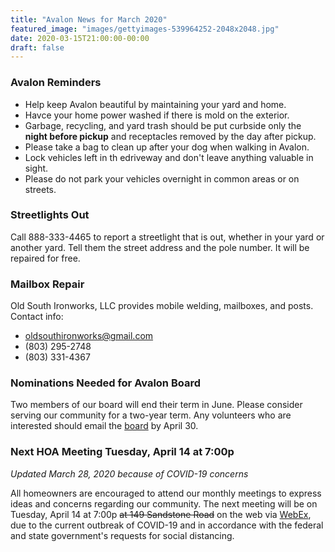 ```yaml
---
title: "Avalon News for March 2020"
featured_image: "images/gettyimages-539964252-2048x2048.jpg"
date: 2020-03-15T21:00:00-00:00
draft: false
---
```


### Avalon Reminders

* Help keep Avalon beautiful by maintaining your yard and home.
* Havce your home power washed if there is mold on the exterior.
* Garbage, recycling, and yard trash should be put curbside only the **night before pickup** and receptacles removed by the day after pickup.
* Please take a bag to clean up after your dog when walking in Avalon.
* Lock vehicles left in th edriveway and don't leave anything valuable in sight.
* Please do not park your vehicles overnight in common areas or on streets.

### Streetlights Out

Call 888-333-4465 to report a streetlight that is out, whether in your yard or another yard. Tell them the street address and the pole number. It will be repaired for free.

### Mailbox Repair

Old South Ironworks, LLC provides mobile welding, mailboxes, and posts. Contact info:
* [oldsouthironworks@gmail.com](oldsouthironworks@gmail.com)
* (803) 295-2748
* (803) 331-4367

### Nominations Needed for Avalon Board

Two members of our board will end their term in June. Please consider serving our community for a two-year term. Any volunteers who are interested should email the [board](mailto:avalonhoa2@gmail.com) by April 30.

### Next HOA Meeting Tuesday, April 14 at 7:00p
*Updated March 28, 2020 because of COVID-19 concerns*

All homeowners are encouraged to attend our monthly meetings to express ideas and concerns regarding our community. The next meeting will be on Tuesday, April 14 at 7:00p ~~at 149 Sandstone Road~~ on the web via [WebEx](https://bcbsscicthost.webex.com/meet/mat.sturdevant), due to the current outbreak of COVID-19 and in accordance with the federal and state government's requests for social distancing.
